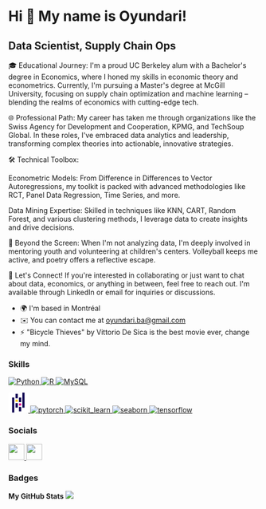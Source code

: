 Hi 👋 My name is Oyundari!
==========================

Data Scientist, Supply Chain Ops
--------------------------------

🎓 Educational Journey: I'm a proud UC Berkeley alum with a Bachelor's degree in Economics, where I honed my skills in economic theory and econometrics. Currently, I'm pursuing a Master's degree at McGill University, focusing on supply chain optimization and machine learning – blending the realms of economics with cutting-edge tech. 

🌐 Professional Path: My career has taken me through organizations like the Swiss Agency for Development and Cooperation, KPMG, and TechSoup Global. In these roles, I've embraced data analytics and leadership, transforming complex theories into actionable, innovative strategies. 

🛠️ Technical Toolbox: 

Econometric Models: From Difference in Differences to Vector Autoregressions, my toolkit is packed with advanced methodologies like RCT, Panel Data Regression, Time Series, and more. 

Data Mining Expertise: Skilled in techniques like KNN, CART, Random Forest, and various clustering methods, I leverage data to create insights and drive decisions. 

🌟 Beyond the Screen: When I'm not analyzing data, I'm deeply involved in mentoring youth and volunteering at children's centers. Volleyball keeps me active, and poetry offers a reflective escape. 

🔗 Let's Connect! If you're interested in collaborating or just want to chat about data, economics, or anything in between, feel free to reach out. I'm available through LinkedIn or email for inquiries or discussions.

* 🌍  I'm based in Montréal
* ✉️  You can contact me at [oyundari.ba@gmail.com](mailto:oyundari.ba@gmail.com)
* ⚡  "Bicycle Thieves" by Vittorio De Sica is the best movie ever, change my mind.
### Skills

<p align="left">
  <a href="https://www.python.org/" target="_blank" rel="noreferrer">
    <img src="https://raw.githubusercontent.com/danielcranney/readme-generator/main/public/icons/skills/python-colored.svg" width="36" height="36" alt="Python" />
  </a>
  <a href="https://www.r-project.org/" target="_blank" rel="noreferrer">
    <img src="https://raw.githubusercontent.com/danielcranney/readme-generator/main/public/icons/skills/rlang-colored.svg" width="36" height="36" alt="R" />
  </a>
  <a href="https://www.mysql.com/" target="_blank" rel="noreferrer">
    <img src="https://raw.githubusercontent.com/danielcranney/readme-generator/main/public/icons/skills/mysql-colored.svg" width="36" height="36" alt="MySQL" />
  </a>
</p>


<p align="left"> <a href="https://pandas.pydata.org/" target="_blank" rel="noreferrer"> <img src="https://raw.githubusercontent.com/devicons/devicon/2ae2a900d2f041da66e950e4d48052658d850630/icons/pandas/pandas-original.svg" alt="pandas" width="40" height="40"/> </a> <a href="https://pytorch.org/" target="_blank" rel="noreferrer"> <img src="https://www.vectorlogo.zone/logos/pytorch/pytorch-icon.svg" alt="pytorch" width="40" height="40"/> </a> <a href="https://scikit-learn.org/" target="_blank" rel="noreferrer"> <img src="https://upload.wikimedia.org/wikipedia/commons/0/05/Scikit_learn_logo_small.svg" alt="scikit_learn" width="40" height="40"/> </a> <a href="https://seaborn.pydata.org/" target="_blank" rel="noreferrer"> <img src="https://seaborn.pydata.org/_images/logo-mark-lightbg.svg" alt="seaborn" width="40" height="40"/> </a> <a href="https://www.tensorflow.org" target="_blank" rel="noreferrer"> <img src="https://www.vectorlogo.zone/logos/tensorflow/tensorflow-icon.svg" alt="tensorflow" width="40" height="40"/> </a> </p>


### Socials

<p align="left">
  <a href="https://www.github.com/obatbayar1" target="_blank" rel="noreferrer">
    <img src="https://raw.githubusercontent.com/danielcranney/readme-generator/main/public/icons/socials/github.svg" width="32" height="32" />
  </a>
  <a href="https://www.linkedin.com/in/obatbayar" target="_blank" rel="noreferrer">
    <img src="https://raw.githubusercontent.com/danielcranney/readme-generator/main/public/icons/socials/linkedin.svg" width="32" height="32" />
  </a>
</p>

### Badges

<b>My GitHub Stats</b>
<a href="http://www.github.com/obatbayar1">
  <img src="https://github-readme-streak-stats.herokuapp.com/?user=obatbayar1&stroke=0f172a&background=ffffff&ring=22c55e&fire=22c55e&currStreakNum=0f172a&currStreakLabel=22c55e&sideNums=0f172a&sideLabels=0f172a&dates=0f172a&hide_border=true" />
</a>
